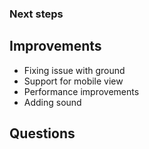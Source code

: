 ### Next steps

## Improvements

- Fixing issue with ground
- Support for mobile view
- Performance improvements
- Adding sound

## Questions
